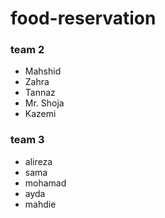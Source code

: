 # food-reservation


### team 2
* Mahshid
* Zahra 
* Tannaz    
* Mr. Shoja
* Kazemi

### team 3
* alireza
* sama
* mohamad
* ayda
* mahdie


